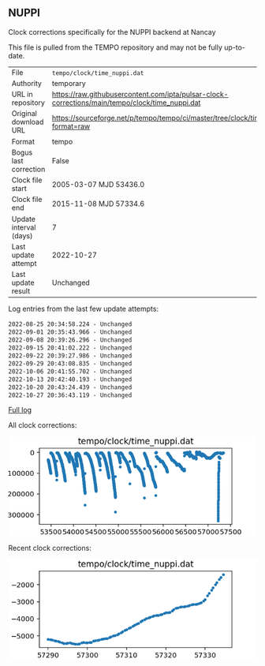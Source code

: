 
## NUPPI

Clock corrections specifically for the NUPPI backend at Nancay

This file is pulled from the TEMPO repository and may not be fully up-to-date.

|     |     |
|:--- |:--- |
| File | `tempo/clock/time_nuppi.dat` |
| Authority | temporary |
| URL in repository | <https://raw.githubusercontent.com/ipta/pulsar-clock-corrections/main/tempo/clock/time_nuppi.dat> |
| Original download URL | <https://sourceforge.net/p/tempo/tempo/ci/master/tree/clock/time_nuppi.dat?format=raw> |
| Format | tempo |
| Bogus last correction | False |
| Clock file start | 2005-03-07 MJD 53436.0 |
| Clock file end | 2015-11-08 MJD 57334.6 |
| Update interval (days) | 7 |
| Last update attempt | 2022-10-27 |
| Last update result | Unchanged |

Log entries from the last few update attempts:
```
2022-08-25 20:34:58.224 - Unchanged
2022-09-01 20:35:43.966 - Unchanged
2022-09-08 20:39:26.296 - Unchanged
2022-09-15 20:41:02.222 - Unchanged
2022-09-22 20:39:27.986 - Unchanged
2022-09-29 20:43:08.835 - Unchanged
2022-10-06 20:41:55.702 - Unchanged
2022-10-13 20:42:40.193 - Unchanged
2022-10-20 20:43:24.439 - Unchanged
2022-10-27 20:36:43.119 - Unchanged
```
[Full log](https://raw.githubusercontent.com/ipta/pulsar-clock-corrections/main/log/tempo/clock/time_nuppi.dat.log)


All clock corrections:

![plot of all clock corrections](time_nuppi.dat.png "All corrections")

Recent clock corrections:

![plot of recent clock corrections](time_nuppi.dat.short.png "Recent corrections")


